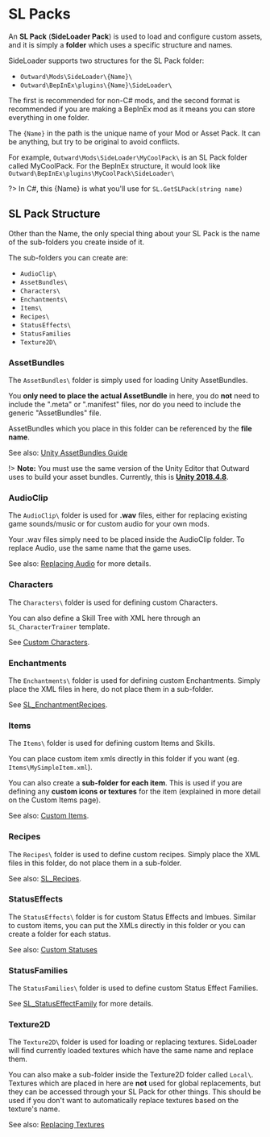 # SL Packs

An <b>SL Pack</b> (<b>SideLoader Pack</b>) is used to load and configure custom assets, and it is simply a <b>folder</b> which uses a specific structure and names.

SideLoader supports two structures for the SL Pack folder:
* `Outward\Mods\SideLoader\{Name}\`
* `Outward\BepInEx\plugins\{Name}\SideLoader\`

The first is recommended for non-C# mods, and the second format is recommended if you are making a BepInEx mod as it means you can store everything in one folder.

The `{Name}` in the path is the unique name of your Mod or Asset Pack. It can be anything, but try to be original to avoid conflicts.

For example, `Outward\Mods\SideLoader\MyCoolPack\` is an SL Pack folder called MyCoolPack. For the BepInEx structure, it would look like `Outward\BepInEx\plugins\MyCoolPack\SideLoader\`

?> In C#, this {Name} is what you'll use for `SL.GetSLPack(string name)`

## SL Pack Structure
Other than the Name, the only special thing about your SL Pack is the name of the sub-folders you create inside of it.

The sub-folders you can create are:
* `AudioClip\`
* `AssetBundles\`
* `Characters\`
* `Enchantments\`
* `Items\`
* `Recipes\`
* `StatusEffects\`
* `StatusFamilies`
* `Texture2D\`

### AssetBundles

The `AssetBundles\` folder is simply used for loading Unity AssetBundles.

You <b>only need to place the actual AssetBundle</b> in here, you do <b>not</b> need to include the ".meta" or ".manifest" files, nor do you need to include the generic "AssetBundles" file.

AssetBundles which you place in this folder can be referenced by the <b>file name</b>.

See also: [Unity AssetBundles Guide](https://docs.unity3d.com/Manual/AssetBundles-Workflow.html)

!> <b>Note:</b> You must use the same version of the Unity Editor that Outward uses to build your asset bundles. Currently, this is <b>[Unity 2018.4.8](https://download.unity3d.com/download_unity/9bc9d983d803/Windows64EditorInstaller/UnitySetup64-2018.4.8f1.exe)</b>.

### AudioClip

The `AudioClip\` folder is used for <b>.wav</b> files, either for replacing existing game sounds/music or for custom audio for your own mods.

Your .wav files simply need to be placed inside the AudioClip folder. To replace Audio, use the same name that the game uses. 

See also: [Replacing Audio](Guides/ReplacingAudio.md) for more details.

### Characters

The `Characters\` folder is used for defining custom Characters.

You can also define a Skill Tree with XML here through an `SL_CharacterTrainer` template.

See [Custom Characters](Guides/Characters.md).

### Enchantments

The `Enchantments\` folder is used for defining custom Enchantments. Simply place the XML files in here, do not place them in a sub-folder.

See [SL_EnchantmentRecipes](API/SL_EnchantmentRecipe.md).

### Items

The `Items\` folder is used for defining custom Items and Skills.

You can place custom item xmls directly in this folder if you want (eg. `Items\MySimpleItem.xml`).

You can also create a <b>sub-folder for each item</b>. This is used if you are defining any <b>custom icons or textures</b> for the item (explained in more detail on the Custom Items page).

See also: [Custom Items](Guides/Items.md).

### Recipes

The `Recipes\` folder is used to define custom recipes. Simply place the XML files in this folder, do not place them in a sub-folder.

See also: [SL_Recipes](API/SL_Recipe.md).

### StatusEffects

The `StatusEffects\` folder is for custom Status Effects and Imbues. Similar to custom items, you can put the XMLs directly in this folder or you can create a folder for each status.

See also: [Custom Statuses](Guides/StatusEffects.md)

### StatusFamilies

The `StatusFamilies\` folder is used to define custom Status Effect Families.

See [SL_StatusEffectFamily](API/SL_StatusEffectFamily.md) for more details.

### Texture2D

The `Texture2D\` folder is used for loading or replacing textures. SideLoader will find currently loaded textures which have the same name and replace them.

You can also make a sub-folder inside the Texture2D folder called `Local\`. Textures which are placed in here are <b>not</b> used for global replacements, but they can be accessed through your SL Pack for other things. This should be used if you don't want to automatically replace textures based on the texture's name.

See also: [Replacing Textures](Guides/ReplacingTextures.md)
